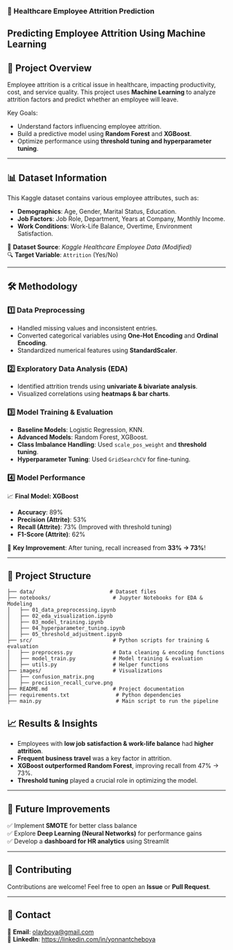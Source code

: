 ### **📌 Healthcare Employee Attrition Prediction**
**Predicting Employee Attrition Using Machine Learning**
---

## **📖 Project Overview**
Employee attrition is a critical issue in healthcare, impacting productivity, cost, and service quality. 
This project uses **Machine Learning** to analyze attrition factors and predict whether an employee will leave.  

Key Goals:
- Understand factors influencing employee attrition.
- Build a predictive model using **Random Forest** and **XGBoost**.
- Optimize performance using **threshold tuning and hyperparameter tuning**.

---

## **📊 Dataset Information**
This Kaggle dataset contains various employee attributes, such as:
- **Demographics**: Age, Gender, Marital Status, Education.
- **Job Factors**: Job Role, Department, Years at Company, Monthly Income.
- **Work Conditions**: Work-Life Balance, Overtime, Environment Satisfaction.

📂 **Dataset Source**: *Kaggle Healthcare Employee Data (Modified)*  
🔍 **Target Variable**: `Attrition` (Yes/No)

---

## **🛠️ Methodology**
### **1️⃣ Data Preprocessing**
- Handled missing values and inconsistent entries.
- Converted categorical variables using **One-Hot Encoding** and **Ordinal Encoding**.
- Standardized numerical features using **StandardScaler**.

### **2️⃣ Exploratory Data Analysis (EDA)**
- Identified attrition trends using **univariate & bivariate analysis**.
- Visualized correlations using **heatmaps & bar charts**.

### **3️⃣ Model Training & Evaluation**
- **Baseline Models**: Logistic Regression, KNN.
- **Advanced Models**: Random Forest, XGBoost.
- **Class Imbalance Handling**: Used `scale_pos_weight` and **threshold tuning**.
- **Hyperparameter Tuning**: Used `GridSearchCV` for fine-tuning.

### **4️⃣ Model Performance**
📈 **Final Model: XGBoost**  
- **Accuracy**: 89%  
- **Precision (Attrite)**: 53%  
- **Recall (Attrite)**: 73% (Improved with threshold tuning)  
- **F1-Score (Attrite)**: 62%

🚀 **Key Improvement**: After tuning, recall increased from **33% → 73%**!

---

## **📂 Project Structure**
```
├── data/                        # Dataset files
├── notebooks/                    # Jupyter Notebooks for EDA & Modeling
│   ├── 01_data_preprocessing.ipynb
│   ├── 02_eda_visualization.ipynb
│   ├── 03_model_training.ipynb
│   ├── 04_hyperparameter_tuning.ipynb
│   ├── 05_threshold_adjustment.ipynb
├── src/                          # Python scripts for training & evaluation
│   ├── preprocess.py             # Data cleaning & encoding functions
│   ├── model_train.py            # Model training & evaluation
│   ├── utils.py                  # Helper functions
├── images/                       # Visualizations
│   ├── confusion_matrix.png
│   ├── precision_recall_curve.png
├── README.md                     # Project documentation
├── requirements.txt               # Python dependencies
├── main.py                        # Main script to run the pipeline
```

## **📈 Results & Insights**
- Employees with **low job satisfaction & work-life balance** had **higher attrition**.
- **Frequent business travel** was a key factor in attrition.
- **XGBoost outperformed Random Forest**, improving recall from 47% → 73%.
- **Threshold tuning** played a crucial role in optimizing the model.

---

## **📌 Future Improvements**
✅ Implement **SMOTE** for better class balance  
✅ Explore **Deep Learning (Neural Networks)** for performance gains  
✅ Develop a **dashboard for HR analytics** using Streamlit  

---

## **🤝 Contributing**
Contributions are welcome! Feel free to open an **Issue** or **Pull Request**.

---

## **📩 Contact** 
📧 **Email**: olayboya@gmail.com  
📢 **LinkedIn**: https://linkedin.com/in/yonnantcheboya

